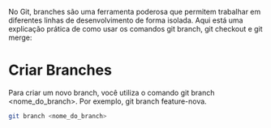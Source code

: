       
No Git, branches são uma ferramenta poderosa que permitem trabalhar em diferentes linhas de desenvolvimento de forma isolada. Aqui está uma explicação prática de como usar os comandos git branch, git checkout e git merge:

# Criar Branches

Para criar um novo branch, você utiliza o comando git branch <nome_do_branch>. Por exemplo, git branch feature-nova.

```bash   
git branch <nome_do_branch>
```